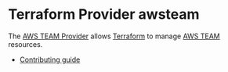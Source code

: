 # Terraform Provider awsteam

The [AWS TEAM Provider](https://registry.terraform.io/providers/brittandeyoung/awsteam/latest/docs) allows [Terraform](https://terraform.io) to manage [AWS TEAM](https://github.com/aws-samples/iam-identity-center-team) resources.

- [Contributing guide](CONTRIBUTING.md)